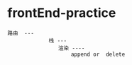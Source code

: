 # frontEnd-practice
    路由  --- 
                 栈 --- 
                    渲染 ----  
                        append or  delete
                     
